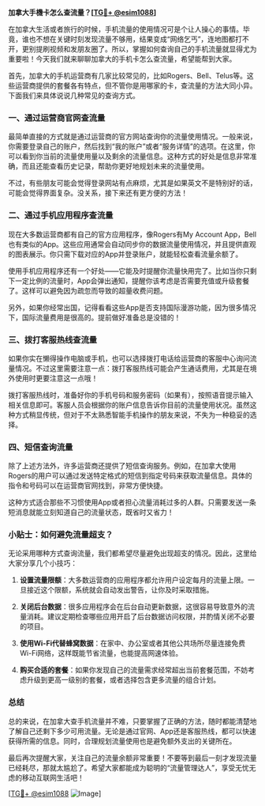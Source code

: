 **加拿大手機卡怎么查流量？[[TG💪+ @esim1088](https://t.me/s/esim1088)]**

在加拿大生活或者旅行的时候，手机流量的使用情况可是个让人操心的事情。毕竟，谁也不想在关键时刻发现流量不够用，结果变成“网络乞丐”，连地图都打不开，更别提刷视频和发朋友圈了。所以，掌握如何查询自己的手机流量就显得尤为重要啦！今天我们就来聊聊加拿大的手机卡怎么查流量，希望能帮到大家。

首先，加拿大的手机运营商有几家比较常见的，比如Rogers、Bell、Telus等。这些运营商提供的套餐各有特点，但不管你是用哪家的卡，查流量的方法大同小异。下面我们来具体说说几种常见的查询方式。

### 一、通过运营商官网查流量

最简单直接的方式就是通过运营商的官方网站查询你的流量使用情况。一般来说，你需要登录自己的账户，然后找到“我的账户”或者“服务详情”的选项。在这里，你可以看到你当前的流量使用量以及剩余的流量信息。这种方式的好处是信息非常准确，而且还能查看历史记录，帮助你更好地规划未来的流量使用。

不过，有些朋友可能会觉得登录网站有点麻烦，尤其是如果英文不是特别好的话，可能会觉得界面复杂。没关系，接下来还有更方便的方法！

### 二、通过手机应用程序查流量

现在大多数运营商都有自己的官方应用程序，像Rogers有My Account App，Bell也有类似的App。这些应用通常会自动同步你的数据流量使用情况，并且提供直观的图表展示。你只需下载对应的App并登录账户，就能轻松查看流量余额了。

使用手机应用程序还有一个好处——它能及时提醒你流量快用完了。比如当你只剩下一定比例的流量时，App会弹出通知，提醒你该考虑是否需要充值或升级套餐了。这样可以避免因为疏忽而导致的超量收费问题。

另外，如果你经常出国，记得看看这些App是否支持国际漫游功能，因为很多情况下，国际流量费用是很高的。提前做好准备总是没错的！

### 三、拨打客服热线查流量

如果你实在懒得操作电脑或手机，也可以选择拨打电话给运营商的客服中心询问流量情况。不过这里需要注意一点：拨打客服热线可能会产生通话费用，尤其是在境外使用时更要注意这一点哦！

拨打客服热线时，准备好你的手机号码和服务密码（如果有），按照语音提示输入相关信息即可。客服人员会根据你的账户信息告诉你目前的流量使用状况。虽然这种方式稍显传统，但对于不太熟悉智能手机操作的朋友来说，不失为一种稳妥的选择。

### 四、短信查询流量

除了上述方法外，许多运营商还提供了短信查询服务。例如，在加拿大使用Rogers的用户可以通过发送特定格式的短信到指定号码来获取流量信息。具体的指令和号码可以在运营商官网找到，非常方便快捷。

这种方式适合那些不习惯使用App或者担心流量消耗过多的人群。只需要发送一条短消息就能立刻知道自己的流量状态，既省时又省力！

### 小贴士：如何避免流量超支？

无论采用哪种方式查询流量，我们都希望尽量避免出现超支的情况。因此，这里给大家分享几个小技巧：

1. **设置流量限额**：大多数运营商的应用程序都允许用户设定每月的流量上限。一旦接近这个限额，系统就会自动发出警告，让你及时采取措施。
   
2. **关闭后台数据**：很多应用程序会在后台自动更新数据，这很容易导致意外的流量消耗。建议定期检查哪些应用开启了后台数据访问权限，并酌情关闭不必要的项目。

3. **使用Wi-Fi代替蜂窝数据**：在家中、办公室或者其他公共场所尽量连接免费Wi-Fi网络，这样既能节省流量，也能提高网速体验。

4. **购买合适的套餐**：如果你发现自己的流量需求经常超出当前套餐范围，不妨考虑升级到更高一级别的套餐，或者选择包含更多流量的组合计划。

### 总结

总的来说，在加拿大查手机流量并不难，只要掌握了正确的方法，随时都能清楚地了解自己还剩下多少可用流量。无论是通过官网、App还是客服热线，都可以快速获得所需的信息。同时，合理规划流量使用也是避免额外支出的关键所在。

最后再次提醒大家，关注自己的流量余额非常重要！不要等到最后一刻才发现流量已经耗尽，那就太尴尬了。希望大家都能成为聪明的“流量管理达人”，享受无忧无虑的移动互联网生活吧！

[[TG💪+ @esim1088](https://t.me/s/esim1088) ![Image](https://i.postimg.cc/4NQfJmqS/Snipaste-2025-05-13-00-14-12.png)]